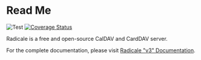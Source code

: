# Read Me

![Test](https://github.com/Kozea/Radicale/workflows/Test/badge.svg?branch=v3)
[![Coverage Status](https://coveralls.io/repos/github/Kozea/Radicale/badge.svg?branch=v3)](https://coveralls.io/github/Kozea/Radicale?branch=v3)

Radicale is a free and open-source CalDAV and CardDAV server.

For the complete documentation, please visit
[Radicale "v3" Documentation](https://radicale.org/v3.html).
